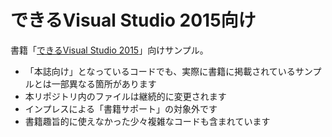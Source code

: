 # できるVisual Studio 2015向け

書籍「[できるVisual Studio 2015](http://amzn.to/1Q1Lu7g)」向けサンプル。

- 「本誌向け」となっているコードでも、実際に書籍に掲載されているサンプルとは一部異なる箇所があります
- 本リポジトリ内のファイルは継続的に変更されます
- インプレスによる「書籍サポート」の対象外です
- 書籍趣旨的に使えなかった少々複雑なコードも含まれています
